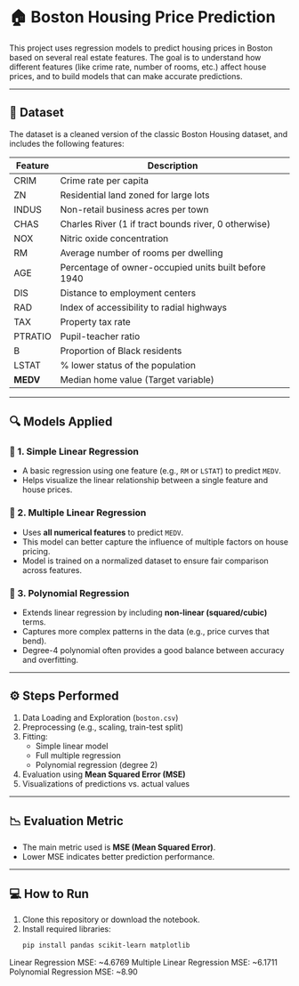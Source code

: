 # 🏠 Boston Housing Price Prediction

This project uses regression models to predict housing prices in Boston based on several real estate features. The goal is to understand how different features (like crime rate, number of rooms, etc.) affect house prices, and to build models that can make accurate predictions.

---

## 📁 Dataset

The dataset is a cleaned version of the classic Boston Housing dataset, and includes the following features:

| Feature     | Description |
|-------------|-------------|
| CRIM        | Crime rate per capita |
| ZN          | Residential land zoned for large lots |
| INDUS       | Non-retail business acres per town |
| CHAS        | Charles River (1 if tract bounds river, 0 otherwise) |
| NOX         | Nitric oxide concentration |
| RM          | Average number of rooms per dwelling |
| AGE         | Percentage of owner-occupied units built before 1940 |
| DIS         | Distance to employment centers |
| RAD         | Index of accessibility to radial highways |
| TAX         | Property tax rate |
| PTRATIO     | Pupil-teacher ratio |
| B           | Proportion of Black residents |
| LSTAT       | % lower status of the population |
| **MEDV**    | Median home value (Target variable) |

---

## 🔍 Models Applied

### 🔹 1. Simple Linear Regression
- A basic regression using one feature (e.g., `RM` or `LSTAT`) to predict `MEDV`.
- Helps visualize the linear relationship between a single feature and house prices.

### 🔹 2. Multiple Linear Regression
- Uses **all numerical features** to predict `MEDV`.
- This model can better capture the influence of multiple factors on house pricing.
- Model is trained on a normalized dataset to ensure fair comparison across features.

### 🔹 3. Polynomial Regression
- Extends linear regression by including **non-linear (squared/cubic)** terms.
- Captures more complex patterns in the data (e.g., price curves that bend).
- Degree-4 polynomial often provides a good balance between accuracy and overfitting.

---

## ⚙️ Steps Performed

1. Data Loading and Exploration (`boston.csv`)
2. Preprocessing (e.g., scaling, train-test split)
3. Fitting:
   - Simple linear model
   - Full multiple regression
   - Polynomial regression (degree 2)
4. Evaluation using **Mean Squared Error (MSE)**
5. Visualizations of predictions vs. actual values

---

## 📉 Evaluation Metric

- The main metric used is **MSE (Mean Squared Error)**.
- Lower MSE indicates better prediction performance.

---

## 💻 How to Run

1. Clone this repository or download the notebook.
2. Install required libraries:
   ```bash
   pip install pandas scikit-learn matplotlib

Linear Regression MSE:            ~4.6769
Multiple Linear Regression MSE:   ~6.1711
Polynomial Regression MSE:        ~8.90
